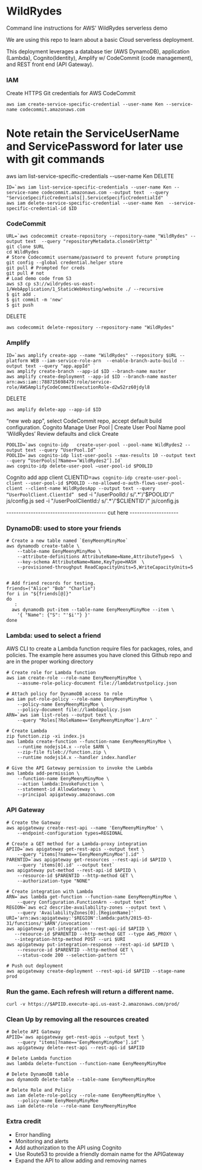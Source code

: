 # WildRydes
Command line instructions for AWS' WildRydes serverless demo

We are using this repo to learn about a basic Cloud serverless deployment.

This deployment leverages a database tier (AWS DynamoDB), application (Lambda), Cognito(Identity), Amplify w/ CodeCommit (code management), and REST front end (API Gateway).

### IAM
Create HTTPS Git credentials for AWS CodeCommit
```
aws iam create-service-specific-credential --user-name Ken --service-name codecommit.amazonaws.com
```
# Note retain the ServiceUserName and ServicePassword for later use with git commands
aws iam list-service-specific-credentials --user-name Ken
DELETE
```
ID=`aws iam list-service-specific-credentials --user-name Ken --service-name codecommit.amazonaws.com --output text  --query "ServiceSpecificCredentials[].ServiceSpecificCredentialId" `
aws iam delete-service-specific-credential --user-name Ken  --service-specific-credential-id $ID
```

### CodeCommit
```
URL=`aws codecommit create-repository --repository-name "WildRydes" --output text  --query "repositoryMetadata.cloneUrlHttp" `
git clone $URL
cd WildRydes
# Store Codecommit username/password to prevent future prompting
git config --global credential.helper store
git pull # Prompted for creds
git pull # not
# Load demo code from S3
aws s3 cp s3://wildrydes-us-east-1/WebApplication/1_StaticWebHosting/website ./ --recursive
$ git add .
$ git commit -m 'new'
$ git push
```

DELETE
```
aws codecommit delete-repository --repository-name "WildRydes"
```

### Amplify
```
ID=`aws amplify create-app --name "WildRydes" --repository $URL --platform WEB --iam-service-role-arn  --enable-branch-auto-build --output text --query "app.appId" `
aws amplify create-branch --app-id $ID --branch-name master
aws amplify create-deployment --app-id $ID --branch-name master
arn:aws:iam::788715698479:role/service-role/AWSAmplifyCodeCommitExecutionRole-d2w52rz60jdyl8
```
DELETE
```
aws amplify delete-app --app-id $ID
```
“new web app”, select CodeCommit repo, accept default build configuration.
Cognito
Manage User Pool | Create User Pool
Name pool ‘WildRydes’
Review defaults and click Create
```
POOLID=`aws cognito-idp   create-user-pool --pool-name WildRydes2 --output text --query “UserPool.Id” `
POOLID=`aws cognito-idp list-user-pools --max-results 10 --output text --query “UserPools[?Name==’WildRydes2’].Id`
aws cognito-idp delete-user-pool –user-pool-id $POOLID
```
Cognito add app client
CLIENTID=`aws cognito-idp create-user-pool-client --user-pool-id $POOLID --no-allowed-o-auth-flows-user-pool-client --client-name WildRydesApp --output text --query “UserPoolClient.ClientId” `
sed -i "/userPoolId:/ s/'.*'/'$POOLID'/" js/config.js
sed -i "/userPoolClientId:/ s/'.*'/'$CLIENTID'/" js/config.js

----------------------------------------- cut here --------------------

### DynamoDB: used to store your friends
```
# Create a new table named `EenyMeenyMinyMoe`
aws dynamodb create-table \
    --table-name EenyMeenyMinyMoe \
    --attribute-definitions AttributeName=Name,AttributeType=S  \
    --key-schema AttributeName=Name,KeyType=HASH  \
    --provisioned-throughput ReadCapacityUnits=5,WriteCapacityUnits=5
    
```
    
```
# Add friend records for testing.  
friends=("Alice" "Bob" "Charlie")
for i in "${friends[@]}"
do
   : 
  aws dynamodb put-item --table-name EenyMeenyMinyMoe --item \
    '{ "Name": {"S": "'$i'"} }' 
done

```

### Lambda: used to select a friend
AWS CLI to create a Lambda function require files for packages, roles, and policies.  The example here assumes you have cloned this Github repo and are in the proper working directory

```
# Create role for Lambda function
aws iam create-role --role-name EenyMeenyMinyMoe \
    --assume-role-policy-document file://lambdatrustpolicy.json
```
```
# Attach policy for DynamoDB access to role
aws iam put-role-policy --role-name EenyMeenyMinyMoe \
    --policy-name EenyMeenyMinyMoe \
    --policy-document file://lambdapolicy.json
ARN=`aws iam list-roles --output text \
    --query "Roles[?RoleName=='EenyMeenyMinyMoe'].Arn" `
```
```
# Create Lambda
zip function.zip -xi index.js
aws lambda create-function --function-name EenyMeenyMinyMoe \
    --runtime nodejs14.x --role $ARN \
    --zip-file fileb://function.zip \
    --runtime nodejs14.x --handler index.handler
```
```
# Give the API Gateway permission to invoke the Lambda
aws lambda add-permission \
    --function-name EenyMeenyMinyMoe \
    --action lambda:InvokeFunction \
    --statement-id AllowGateway \
    --principal apigateway.amazonaws.com
```

### API Gateway
```
# Create the Gateway
aws apigateway create-rest-api --name 'EenyMeenyMinyMoe' \
    --endpoint-configuration types=REGIONAL
```

```
# Create a GET method for a Lambda-proxy integration
APIID=`aws apigateway get-rest-apis --output text \
    --query "items[?name=='EenyMeenyMinyMoe'].id" `
PARENTID=`aws apigateway get-resources --rest-api-id $APIID \
    --query 'items[0].id' --output text`
aws apigateway put-method --rest-api-id $APIID \
    --resource-id $PARENTID --http-method GET \
    --authorization-type "NONE"
            
# Create integration with Lambda
ARN=`aws lambda get-function --function-name EenyMeenyMinyMoe \
    --query Configuration.FunctionArn --output text`
REGION=`aws ec2 describe-availability-zones --output text \
    --query 'AvailabilityZones[0].[RegionName]'`
URI='arn:aws:apigateway:'$REGION':lambda:path/2015-03-31/functions/'$ARN'/invocations'
aws apigateway put-integration --rest-api-id $APIID \
   --resource-id $PARENTID --http-method GET --type AWS_PROXY \
   --integration-http-method POST --uri $URI
aws apigateway put-integration-response --rest-api-id $APIID \
    --resource-id $PARENTID --http-method GET \
    --status-code 200 --selection-pattern "" 

# Push out deployment
aws apigateway create-deployment --rest-api-id $APIID --stage-name prod
```

### Run the game.  Each refresh will return a different name.
```
curl -v https://$APIID.execute-api.us-east-2.amazonaws.com/prod/
```

### Clean Up by removing all the resources created
```
# Delete API Gateway
APIID=`aws apigateway get-rest-apis --output text \
    --query "items[?name=='EenyMeenyMinyMoe'].id" `
aws apigateway delete-rest-api --rest-api-id $APIID

# Delete Lambda function
aws lambda delete-function --function-name EenyMeenyMinyMoe

# Delete DynamoDB table
aws dynamodb delete-table --table-name EenyMeenyMinyMoe

# Delete Role and Policy
aws iam delete-role-policy --role-name EenyMeenyMinyMoe \
    --policy-name EenyMeenyMinyMoe
aws iam delete-role --role-name EenyMeenyMinyMoe 
```

### Extra credit
- Error handling
- Monitoring and alerts
- Add authorization to the API using Cognito
- Use Route53 to provide a friendly domain name for the APIGateway
- Expand the API to allow adding and removing names
